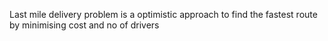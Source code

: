 Last mile delivery problem is a optimistic approach to find the fastest route by minimising cost and no of drivers
